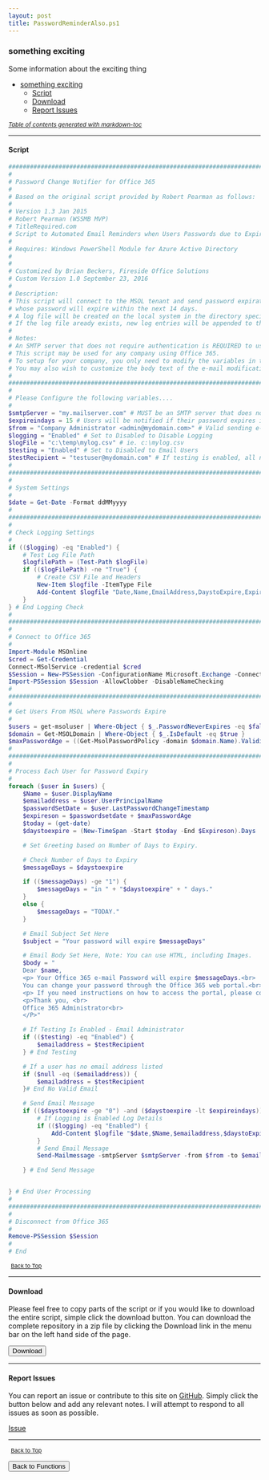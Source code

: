 ```yaml
---
layout: post
title: PasswordReminderAlso.ps1
---
```


### something exciting

Some information about the exciting thing

- [something exciting](#something-exciting)
  - [Script](#script)
  - [Download](#download)
  - [Report Issues](#report-issues)

<small><i><a href='http://ecotrust-canada.github.io/markdown-toc/'>Table of contents generated with markdown-toc</a></i></small>

---

#### Script

```powershell
#################################################################################################################
#
# Password Change Notifier for Office 365
#
# Based on the original script provided by Robert Pearman as follows:
#
# Version 1.3 Jan 2015
# Robert Pearman (WSSMB MVP)
# TitleRequired.com
# Script to Automated Email Reminders when Users Passwords due to Expire.
#
# Requires: Windows PowerShell Module for Azure Active Directory
#
#
# Customized by Brian Beckers, Fireside Office Solutions
# Custom Version 1.0 September 23, 2016
#
# Description:
# This script will connect to the MSOL tenant and send password expiration notifications to all Office 365 users
# whose password will expire within the next 14 days.
# A log file will be created on the local system in the directory specified in the variable section of this script.
# If the log file aready exists, new log entries will be appended to the end.
#
# Notes:
# An SMTP server that does not require authentication is REQUIRED to use this script.
# This script may be used for any company using Office 365.
# To setup for your company, you only need to modify the variables in the first section of this script.
# You may also wish to customize the body text of the e-mail modification.
#
##################################################################################################################
#
# Please Configure the following variables....
#
$smtpServer = "my.mailserver.com" # MUST be an SMTP server that does not require authentication
$expireindays = 15 # Users will be notified if their password expires in this many days or less
$from = "Company Administrator <admin@mydomain.com>" # Valid sending e-mail address
$logging = "Enabled" # Set to Disabled to Disable Logging
$logFile = "c:\temp\mylog.csv" # ie. c:\mylog.csv
$testing = "Enabled" # Set to Disabled to Email Users
$testRecipient = "testuser@mydomain.com" # If testing is enabled, all notifications go to this e-mail
#
###################################################################################################################
#
# System Settings
#
$date = Get-Date -Format ddMMyyyy
#
###################################################################################################################
#
# Check Logging Settings
#
if (($logging) -eq "Enabled") {
    # Test Log File Path
    $logfilePath = (Test-Path $logFile)
    if (($logFilePath) -ne "True") {
        # Create CSV File and Headers
        New-Item $logfile -ItemType File
        Add-Content $logfile "Date,Name,EmailAddress,DaystoExpire,ExpiresOn"
    }
} # End Logging Check
#
###################################################################################################################
#
# Connect to Office 365
#
Import-Module MSOnline
$cred = Get-Credential
Connect-MSolService -credential $cred
$Session = New-PSSession -ConfigurationName Microsoft.Exchange -ConnectionUri https://ps.outlook.com/powershell-liveid/ -Credential $cred -Authentication Basic -AllowRedirection
Import-PSSession $Session -AllowClobber -DisableNameChecking
#
###################################################################################################################
#
# Get Users From MSOL where Passwords Expire
#
$users = get-msoluser | Where-Object { $_.PasswordNeverExpires -eq $false }
$domain = Get-MSOLDomain | Where-Object { $_.IsDefault -eq $true }
$maxPasswordAge = ((Get-MsolPasswordPolicy -domain $domain.Name).ValidityPeriod).ToString()
#
###################################################################################################################
#
# Process Each User for Password Expiry
#
foreach ($user in $users) {
    $Name = $user.DisplayName
    $emailaddress = $user.UserPrincipalName
    $passwordSetDate = $user.LastPasswordChangeTimestamp
    $expireson = $passwordsetdate + $maxPasswordAge
    $today = (get-date)
    $daystoexpire = (New-TimeSpan -Start $today -End $Expireson).Days

    # Set Greeting based on Number of Days to Expiry.

    # Check Number of Days to Expiry
    $messageDays = $daystoexpire

    if (($messageDays) -ge "1") {
        $messageDays = "in " + "$daystoexpire" + " days."
    }
    else {
        $messageDays = "TODAY."
    }

    # Email Subject Set Here
    $subject = "Your password will expire $messageDays"

    # Email Body Set Here, Note: You can use HTML, including Images.
    $body = "
    Dear $name,
    <p> Your Office 365 e-mail Password will expire $messageDays.<br>
    You can change your password through the Office 365 web portal.<br>
    <p> If you need instructions on how to access the portal, please contact the administrator.<br>
    <p>Thank you, <br>
    Office 365 Administrator<br>
    </P>"

    # If Testing Is Enabled - Email Administrator
    if (($testing) -eq "Enabled") {
        $emailaddress = $testRecipient
    } # End Testing

    # If a user has no email address listed
    if ($null -eq ($emailaddress)) {
        $emailaddress = $testRecipient
    }# End No Valid Email

    # Send Email Message
    if (($daystoexpire -ge "0") -and ($daystoexpire -lt $expireindays)) {
        # If Logging is Enabled Log Details
        if (($logging) -eq "Enabled") {
            Add-Content $logfile "$date,$Name,$emailaddress,$daystoExpire,$expireson"
        }
        # Send Email Message
        Send-Mailmessage -smtpServer $smtpServer -from $from -to $emailaddress -subject $subject -body $body -bodyasHTML -priority High

    } # End Send Message


} # End User Processing
#
###################################################################################################################
#
# Disconnect from Office 365
#
Remove-PSSession $Session
#
# End
```

<span style="font-size:11px;"><a href="#"><i class="fas fa-caret-up" aria-hidden="true" style="color: white; margin-right:5px;"></i>Back to Top</a></span>

---

#### Download

Please feel free to copy parts of the script or if you would like to download the entire script, simple click the download button. You can download the complete repository in a zip file by clicking the Download link in the menu bar on the left hand side of the page.

<button class="btn" type="submit" onclick="window.open('/PowerShell/functions/exchange/PasswordReminderAlso.ps1')">
    <i class="fa fa-cloud-download-alt">
    </i>
        Download
</button>

---

#### Report Issues

You can report an issue or contribute to this site on <a href="https://github.com/BanterBoy/scripts-blog/issues">GitHub</a>. Simply click the button below and add any relevant notes. I will attempt to respond to all issues as soon as possible.

<!-- Place this tag where you want the button to render. -->

<a class="github-button" href="https://github.com/BanterBoy/scripts-blog/issues/new?title=PasswordReminderAlso.ps1&body=There is a problem with this function. Please find details below." data-show-count="true" aria-label="Issue BanterBoy/scripts-blog on GitHub">Issue</a>

---

<span style="font-size:11px;"><a href="#"><i class="fas fa-caret-up" aria-hidden="true" style="color: white; margin-right:5px;"></i>Back to Top</a></span>

<a href="/menu/_pages/functions.html">
    <button class="btn">
        <i class='fas fa-reply'>
        </i>
            Back to Functions
    </button>
</a>

[1]: http://ecotrust-canada.github.io/markdown-toc
[2]: https://github.com/googlearchive/code-prettify

```

```
